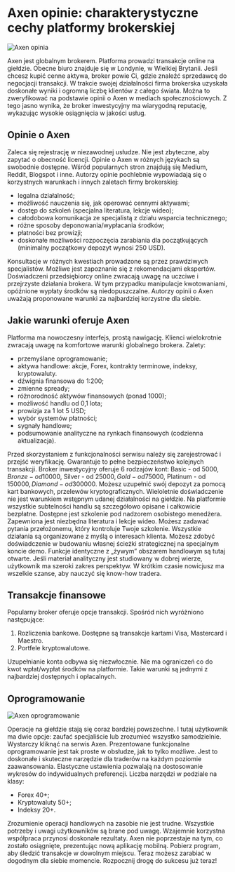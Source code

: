 # Axen opinie: charakterystyczne cechy platformy brokerskiej
![Axen opinia](https://github.com/axenltd/axenltd/assets/169154446/82001cec-5dca-4e7a-8146-c7e109a7418c)

Axen jest globalnym brokerem. Platforma prowadzi transakcje online na giełdzie. Obecne biuro znajduje się w Londynie, w Wielkiej Brytanii. Jeśli chcesz kupić cenne aktywa, broker powie Ci, gdzie znaleźć sprzedawcę do negocjacji transakcji. W trakcie swojej działalności firma brokerska uzyskała doskonałe wyniki i ogromną liczbę klientów z całego świata. Można to zweryfikować na podstawie opinii o Axen w mediach społecznościowych. Z tego jasno wynika, że broker inwestycyjny ma wiarygodną reputację, wykazując wysokie osiągnięcia w jakości usług. 

## Opinie o Axen
Zaleca się rejestrację w niezawodnej usłudze. Nie jest zbyteczne, aby zapytać o obecność licencji. Opinie o Axen w różnych językach są swobodnie dostępne. Wśród popularnych stron znajdują się Medium, Reddit, Blogspot i inne.
Autorzy opinie pochlebnie wypowiadają się o korzystnych warunkach i innych zaletach firmy brokerskiej:
* legalna działalność;
* możliwość nauczenia się, jak operować cennymi aktywami;
* dostęp do szkoleń (specjalna literatura, lekcje wideo);
* całodobowa komunikacja ze specjalistą z działu wsparcia technicznego;
* różne sposoby deponowania/wypłacania środków;
* płatności bez prowizji;
* doskonałe możliwości rozpoczęcia zarabiania dla początkujących (minimalny początkowy depozyt wynosi 250 USD).
  
Konsultacje w różnych kwestiach prowadzone są przez prawdziwych specjalistów. Możliwe jest zapoznanie się z rekomendacjami ekspertów.
Doświadczeni przedsiębiorcy online zwracają uwagę na uczciwe i przejrzyste działania brokera. W tym przypadku manipulacje kwotowaniami, opóźnione wypłaty środków są niedopuszczalne. Autorzy opinii o Axen uważają proponowane warunki za najbardziej korzystne dla siebie. 

## Jakie warunki oferuje Axen

Platforma ma nowoczesny interfejs, prostą nawigację. Klienci wielokrotnie zwracają uwagę na komfortowe warunki globalnego brokera. Zalety:

* przemyślane oprogramowanie;
* aktywa handlowe: akcje, Forex, kontrakty terminowe, indeksy, kryptowaluty.
* dźwignia finansowa do 1:200;
* zmienne spready;
* różnorodność aktywów finansowych (ponad 1000);
* możliwość handlu od 0,1 lota;
* prowizja za 1 lot 5 USD;
* wybór systemów płatności;
* sygnały handlowe;
* podsumowanie analityczne na rynkach finansowych (codzienna aktualizacja).
  
Przed skorzystaniem z funkcjonalności serwisu należy się zarejestrować i przejść weryfikację. Gwarantuje to pełne bezpieczeństwo kolejnych transakcji. 
Broker inwestycyjny oferuje 6 rodzajów kont: Basic - od 5000$, Bronze - od 10000$, Silver - od 25000$, Gold - od 75000$, Platinum - od 150000$, Diamond - od 300000$. Możesz uzupełnić swój depozyt za pomocą kart bankowych, przelewów kryptograficznych.
Wieloletnie doświadczenie nie jest warunkiem wstępnym udanej działalności na giełdzie. Na platformie wszystkie subtelności handlu są szczegółowo opisane i całkowicie bezpłatne. Dostępne jest szkolenie pod nadzorem osobistego menedżera. Zapewniona jest niezbędna literatura i lekcje wideo. Możesz zadawać pytania przełożonemu, który kontroluje Twoje szkolenie. 
Wszystkie działania są organizowane z myślą o interesach klienta. Możesz zdobyć doświadczenie w budowaniu własnej ścieżki strategicznej na specjalnym koncie demo. Funkcje identyczne z „żywym” obszarem handlowym są tutaj otwarte. Jeśli materiał analityczny jest studiowany w dobrej wierze, użytkownik ma szeroki zakres perspektyw. W krótkim czasie nowicjusz ma wszelkie szanse, aby nauczyć się know-how tradera.

## Transakcje finansowe
Popularny broker oferuje opcje transakcji. Spośród nich wyróżniono następujące:
1. Rozliczenia bankowe. Dostępne są transakcje kartami Visa, Mastercard i Maestro. 
2. Portfele kryptowalutowe.
   
Uzupełnianie konta odbywa się niezwłocznie. Nie ma ograniczeń co do kwot wpłat/wypłat środków na platformie. Takie warunki są jednymi z najbardziej dostępnych i opłacalnych.

## Oprogramowanie
![Axen oprogramowanie](https://github.com/axenltd/axenltd/assets/169154446/d69ca97f-ce91-49d2-ad40-e9e4fa749a16)

Operacje na giełdzie stają się coraz bardziej powszechne. I tutaj użytkownik ma dwie opcje: zaufać specjaliście lub zrozumieć wszystko samodzielnie. Wystarczy kliknąć na serwis Axen. Prezentowane funkcjonalne oprogramowanie jest tak proste w obsłudze, jak to tylko możliwe. Jest to doskonałe i skuteczne narzędzie dla traderów na każdym poziomie zaawansowania. Elastyczne ustawienia pozwalają na dostosowanie wykresów do indywidualnych preferencji. 
Liczba narzędzi w podziale na klasy:

* Forex 40+;
* Kryptowaluty 50+;
* Indeksy 20+.
  
Zrozumienie operacji handlowych na zasobie nie jest trudne. Wszystkie potrzeby i uwagi użytkowników są brane pod uwagę. Wzajemnie korzystna współpraca przynosi doskonałe rezultaty. Axen nie poprzestaje na tym, co zostało osiągnięte, prezentując nową aplikację mobilną. Pobierz program, aby śledzić transakcje w dowolnym miejscu. Teraz możesz zarabiać w dogodnym dla siebie momencie. Rozpocznij drogę do sukcesu już teraz!
